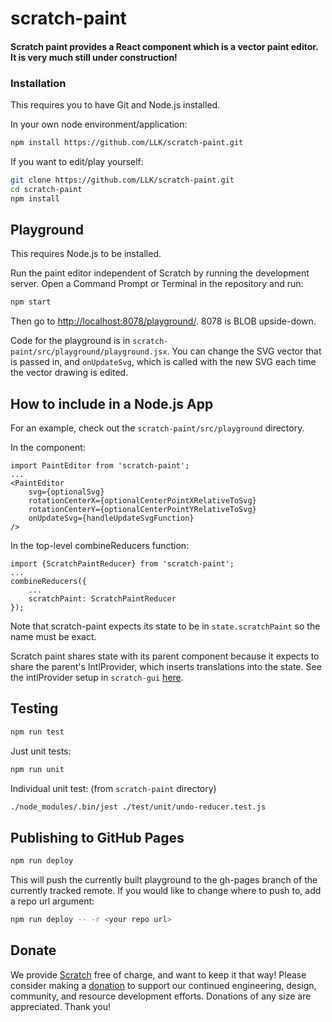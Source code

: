 # scratch-paint
#### Scratch paint provides a React component which is a vector paint editor. It is very much still under construction!

### Installation
This requires you to have Git and Node.js installed.

In your own node environment/application:
```bash
npm install https://github.com/LLK/scratch-paint.git
```
If you want to edit/play yourself:
```bash
git clone https://github.com/LLK/scratch-paint.git
cd scratch-paint
npm install
```

## Playground
This requires Node.js to be installed.

Run the paint editor independent of Scratch by running the development server.
Open a Command Prompt or Terminal in the repository and run:
```bash
npm start
```

Then go to [http://localhost:8078/playground/](http://localhost:8078/playground/). 8078 is BLOB upside-down.

Code for the playground is in `scratch-paint/src/playground/playground.jsx`. You can change the SVG vector that is passed in, and `onUpdateSvg`, which is called with the new SVG each time the vector drawing is edited.

## How to include in a Node.js App
For an example, check out the `scratch-paint/src/playground` directory.

In the component:
```
import PaintEditor from 'scratch-paint';
...
<PaintEditor
    svg={optionalSvg}
    rotationCenterX={optionalCenterPointXRelativeToSvg}
    rotationCenterY={optionalCenterPointYRelativeToSvg}
    onUpdateSvg={handleUpdateSvgFunction}
/>
```

In the top-level combineReducers function:
```
import {ScratchPaintReducer} from 'scratch-paint';
...
combineReducers({
	...
    scratchPaint: ScratchPaintReducer
});
```
Note that scratch-paint expects its state to be in `state.scratchPaint` so the name must be exact.

Scratch paint shares state with its parent component because it expects to share the parent's IntlProvider, which inserts translations into the state. See the intlProvider setup in `scratch-gui` [here](https://github.com/LLK/scratch-gui/blob/f017ed72201bf63334dced161441ef6f154b1c74/src/lib/app-state-hoc.jsx).

## Testing
```bash
npm run test
```

Just unit tests:
```bash
npm run unit
```

Individual unit test: (from `scratch-paint` directory)
```bash
./node_modules/.bin/jest ./test/unit/undo-reducer.test.js
```

## Publishing to GitHub Pages
```bash
npm run deploy
```

This will push the currently built playground to the gh-pages branch of the
currently tracked remote.  If you would like to change where to push to, add
a repo url argument:
```bash
npm run deploy -- -r <your repo url>
```

## Donate
We provide [Scratch](https://scratch.mit.edu) free of charge, and want to keep it that way! Please consider making a [donation](https://secure.donationpay.org/scratchfoundation/) to support our continued engineering, design, community, and resource development efforts. Donations of any size are appreciated. Thank you!